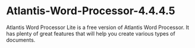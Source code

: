 # Atlantis-Word-Processor-4.4.4.5
Atlantis Word Processor Lite is a free version of Atlantis Word Processor. It has plenty of great features that will help you create various types of documents.
